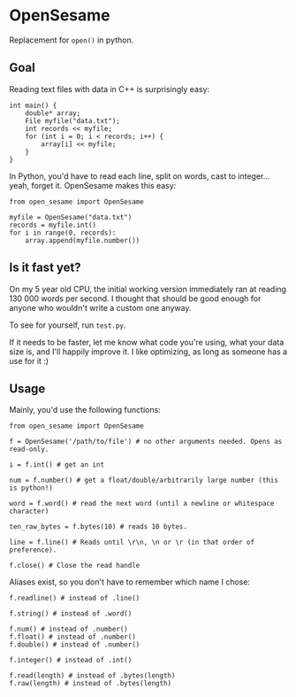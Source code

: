 # OpenSesame

Replacement for `open()` in python.

## Goal

Reading text files with data in C++ is surprisingly easy:

    int main() {
        double* array;
        File myfile("data.txt");
        int records << myfile;
        for (int i = 0; i < records; i++) {
            array[i] << myfile;
        }
    }

In Python, you'd have to read each line, split on words, cast to integer... yeah, forget it.
OpenSesame makes this easy:

    from open_sesame import OpenSesame

    myfile = OpenSesame("data.txt")
    records = myfile.int()
    for i in range(0, records):
        array.append(myfile.number())

## Is it fast yet?

On my 5 year old CPU, the initial working version immediately ran at reading 130 000 words per
second. I thought that should be good enough for anyone who wouldn't write a custom one anyway.

To see for yourself, run `test.py`.

If it needs to be faster, let me know what code you're using, what your data size is, and
I'll happily improve it. I like optimizing, as long as someone has a use for it :)

## Usage

Mainly, you'd use the following functions:

    from open_sesame import OpenSesame

    f = OpenSesame('/path/to/file') # no other arguments needed. Opens as read-only.

    i = f.int() # get an int

    num = f.number() # get a float/double/arbitrarily large number (this is python!)

    word = f.word() # read the next word (until a newline or whitespace character)

    ten_raw_bytes = f.bytes(10) # reads 10 bytes.

    line = f.line() # Reads until \r\n, \n or \r (in that order of preference).

    f.close() # Close the read handle

Aliases exist, so you don't have to remember which name I chose:

    f.readline() # instead of .line()

    f.string() # instead of .word()

    f.num() # instead of .number()
    f.float() # instead of .number()
    f.double() # instead of .number()

    f.integer() # instead of .int()

    f.read(length) # instead of .bytes(length)
    f.raw(length) # instead of .bytes(length)

